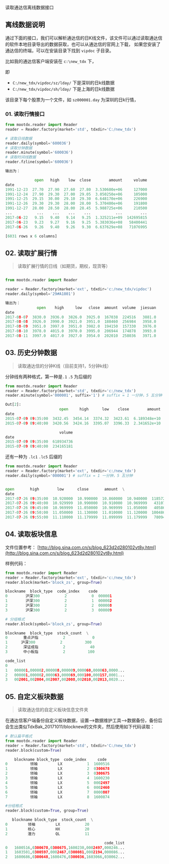 
读取通达信离线数据接口

## 离线数据说明

通过下面的接口，我们可以解析通达信的日K线文件，该文件可以通过读取通达信的软件本地目录导出的数据获取，也可以从通达信的官网上下载， 如果您安装了通达信的终端，可以在安装目录下找到 `vipdoc` 子目录。

比如我的通达信客户端安装在 `c:\new_tdx` 下，

即

- `C:/new_tdx/vipdoc/sz/lday/` 下是深圳的日k线数据
- `C:/new_tdx/vipdoc/sh/lday/` 下是上海的日k线数据

该目录下每个股票为一个文件，如 `sz000001.day` 为深圳的日k行情，

### 01. 读取行情接口

```python
from mootdx.reader import Reader
reader = Reader.factory(market='std', tdxdir='C:/new_tdx')

# 读取日线数据
reader.daily(symbol='600036')
# 读取分钟数据
reader.minute(symbol='600036')
# 读取时间线数据
reader.fzline(symbol='600036')

输出为：

             open   high    low  close        amount     volume
date
1991-12-23  27.70  27.90  27.60  27.80  3.530600e+06     127000
1991-12-24  27.90  29.30  27.00  29.05  3.050250e+06     105000
1991-12-25  29.15  30.00  29.10  29.30  6.648170e+06     226900
1991-12-26  29.30  29.30  28.00  28.00  5.370400e+06     191800
1991-12-27  28.00  28.50  28.00  28.45  5.988725e+06     210500
...           ...    ...    ...    ...           ...        ...
2017-06-22   9.15   9.40   9.14   9.25  1.325211e+09  142695815
2017-06-23   9.23   9.27   9.16   9.25  5.383036e+08   58400441
2017-06-26   9.26   9.40   9.26   9.30  6.637629e+08   71076995

[6031 rows x 6 columns]

```

## 02. 读取扩展行情

> 读取扩展行情的日线（如期货，期权，现货等）

```python

from mootdx.reader import Reader

reader = Reader.factory(market='ext', tdxdir='c:/new_tdx/vipdoc')
reader.daily(symbol='29#A1801')

输出为：
              open    high     low   close  amount  volume  jiesuan
date
2017-08-07  3830.0  3936.0  3826.0  3925.0  167038  224516   3881.0
2017-08-08  3926.0  3990.0  3921.0  3951.0  188460  256984   3958.0
2017-08-09  3951.0  3997.0  3951.0  3982.0  194150  157330   3976.0
2017-08-10  3978.0  4015.0  3970.0  3995.0  206944  174878   3993.0
2017-08-11  3997.0  4017.0  3927.0  3954.0  202010  258036   3971.0

```

## 03. 历史分钟数据

> 读取通达信的分钟K线（目前支持1，5分钟k线）

分钟线有两种格式，第一种是`.1` `.5` 为后缀的

```python
from mootdx.reader import Reader
reader = Reader.factory(market='std', tdxdir='c:/new_tdx')
reader.minute(symbol='000001', suffix='1') # suffix = 1 一分钟，5 五分钟

Out[2]:
                        open     high      low    close        amount  \
date
2015-07-09 09:35:00  3432.45  3454.14  3374.32  3423.61  6.189348e+10
2015-07-09 09:40:00  3420.56  3424.16  3395.07  3396.33  2.341652e+10

                        volume
date
2015-07-09 09:35:00  618934736
2015-07-09 09:40:00  234165181

```

还有一种为 `.lc1` `.lc5` 后缀的

```python
from mootdx.reader import Reader
reader = Reader.factory(market='ext', tdxdir='c:/new_tdx')
reader.daily(symbol='000001') # suffix = 1 一分钟，5 五分钟


open       high        low      close       amount  \
date                                                                           
2017-07-26 09:35:00  10.920000  10.990000  10.860000  10.940000  118572536.0   
2017-07-26 09:40:00  10.929999  10.990000  10.910000  10.969999   43107384.0   
2017-07-26 09:45:00  10.969999  11.050000  10.969999  11.050000   40586544.0   
2017-07-26 09:50:00  11.050000  11.130000  11.010000  11.120000  100486624.0   
2017-07-26 09:55:00  11.110000  11.179999  11.099999  11.179999   78094816.0   

```

## 04. 读取板块信息

文件位置参考： [http://blog.sina.com.cn/s/blog_623d2d280102vt8y.html](http://blog.sina.com.cn/s/blog_623d2d280102vt8y.html)

样例代码：

```python
from mootdx.reader import Reader
reader = Reader.factory(market='ext', tdxdir='c:/new_tdx')
reader.block(market='block_zs', group=True)

blockname  block_type  code_index    code
0        沪深300           2           0  000001
1        沪深300           2           1  000002
2        沪深300           2           2  000008
3        沪深300           2           3  000009
```

```python
# 分组格式
reader.block(symbol='block_zs', group=True)

blockname  block_type  stock_count  \
0       重点沪指           2            0   
1      沪深300           2          300   
2       深证成指           2           40   
3       中小板指           2          100   

code_list  
0                                                      
1   000001,000002,000008,000009,000060,000063,0000...  
2   000001,000002,000063,000069,000100,000157,0001...  
3   002001,002004,002007,002008,002010,002013,0020...

```

## 05. 自定义板块数据

> 读取通达信的自定义板块信息文件夹

在通达信客户端备份自定义板块数据，设置-->数据维护工具-->数据备份，备份后会生出类似TdxBak_20171011/blocknew的文件夹，然后使用如下代码读取：

```python
# 默认扁平格式
from mootdx.reader import Reader
reader = Reader.factory(market='std', tdxdir='C:/new_tdx')
reader.block(custom=True)

    blockname block_type  code_index     code
0          领袖         LX           1  1600516
1          领袖         LX           2  0300678
2          领袖         LX           3  0300675
3          领袖         LX           4  1600230
4          领袖         LX           5  0002497
5          领袖         LX           6  0002460
6          领袖         LX           7  0000807
7          领袖         LX           8  1600874

#分组格式
reader.block(custom=True, group=True)

   blockname block_type  stock_count  \
0         领袖         LX           20   
1         核心         HX           20   
2         潜力         QL           11

                                            code_list  
0   1600516,0300678,0300675,1600230,0002497,000246...  
1   1603501,0300597,0002467,0300081,0002194,000086...  
2   1600686,0300648,1600476,0300036,1603066,030062...

```
